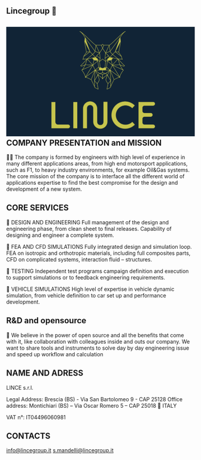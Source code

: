 ## Lincegroup 👋
![image](https://github.com/Lincegroup/.github/blob/main/profile/DESKTOP%20.png)
COMPANY PRESENTATION and MISSION  
---------------
🙋‍♀️ The company is formed by engineers with high level of experience in many different applications areas, from high end motorsport applications, such as F1, to heavy industry environments, for example Oil&Gas systems. 
The core mission of the company is to interface all the different world of applications expertise to find the best compromise for the design and development of a new system.


CORE SERVICES
---------------
🔵 DESIGN AND ENGINEERING
Full management of the design and engineering phase, from clean sheet to final releases. Capability of designing and engineer a complete system.

🔵 FEA AND CFD SIMULATIONS
Fully integrated design and simulation loop. FEA on isotropic and orthotropic materials, including full composites parts, CFD on complicated systems, interaction fluid – structures.

🔵 TESTING 
Independent test programs campaign definition and execution to support simulations or to feedback engineering requirements.

🔵 VEHICLE SIMULATIONS
High level of expertise in vehicle dynamic simulation, from vehicle definition to car set up and performance development.

R&D and opensource 
---------------

📖 We believe in the power of open source and all the benefits that come with it, like collaboration with colleagues inside and outs our company. We want to share tools and instruments to solve day by day engineering issue
and speed up workflow and calculation      

NAME AND ADRESS 
---------------
LINCE s.r.l.

Legal Address: Brescia (BS) - Via San Bartolomeo 9 - CAP 25128
Office address: Montichiari (BS) – Via Oscar Romero 5 – CAP 25018
🍕 ITALY

VAT n°: IT04496060981

CONTACTS 
---------------
info@lincegroup.it
s.mandelli@lincegroup.it
